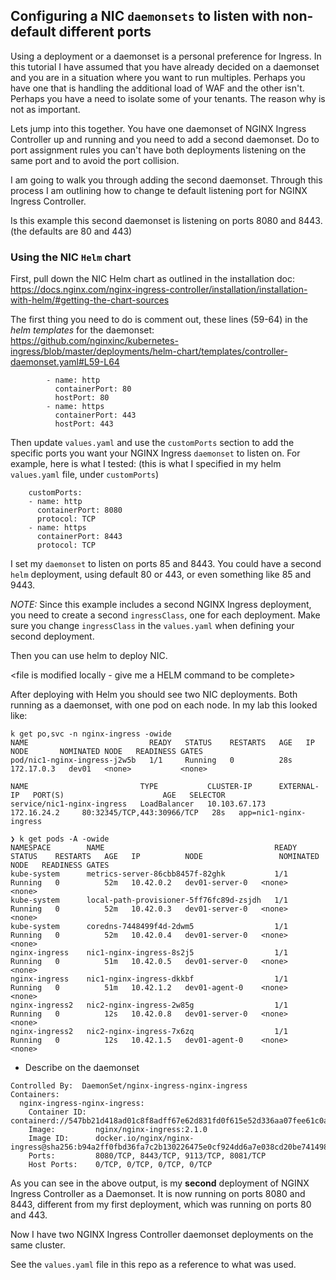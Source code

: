 ##  Configuring a NIC `daemonsets` to listen with non-default different ports

Using a deployment or a daemonset is a personal preference for Ingress. In this tutorial I have assumed that you have already decided on a daemonset and you are in a situation where you want to run multiples. Perhaps you have one that is handling the additional load of WAF and the other isn't.  Perhaps you have a need to isolate some of your tenants.  The reason why is not as important.

Lets jump into this together. You have one daemonset of NGINX Ingress Controller up and running and you need to add a second daemonset. Do to port assignment rules you can't have both deployments listening on the same port and to avoid the port collision.

I am going to walk you through adding the second daemonset.  Through this process I am outlining how to change te default listening port for NGINX Ingress Controller.

Is this example this second daemonset is listening on ports 8080 and 8443.  (the defaults are 80 and 443)

### Using the NIC `Helm` chart

First, pull down the NIC Helm chart as outlined in the installation doc: https://docs.nginx.com/nginx-ingress-controller/installation/installation-with-helm/#getting-the-chart-sources

The first thing you need to do is comment out, these lines (59-64) in the *helm templates* for the daemonset:   
https://github.com/nginxinc/kubernetes-ingress/blob/master/deployments/helm-chart/templates/controller-daemonset.yaml#L59-L64
```
        - name: http
          containerPort: 80
          hostPort: 80
        - name: https
          containerPort: 443
          hostPort: 443
```

Then update `values.yaml` and use the `customPorts` section to add the specific ports you want your NGINX Ingress `daemonset` to listen on.
For example, here is what I tested: (this is what I specified in my helm `values.yaml` file, under `customPorts`)
```
    customPorts:
    - name: http
      containerPort: 8080
      protocol: TCP
    - name: https
      containerPort: 8443
      protocol: TCP
```
I set my `daemonset` to listen on ports 85 and 8443.
You could have a second `helm` deployment, using default 80 or 443, or even something like 85 and 9443.

*NOTE:* Since this example includes a second NGINX Ingress deployment, you need to create a second `ingressClass`, one for each deployment.
Make sure you change `ingressClass` in the `values.yaml` when defining your second deployment.

Then you can use helm to deploy NIC.

<file is modified locally - give me a HELM command to be complete>

After deploying with Helm you should see two NIC deployments.  Both running as a daemonset, with one pod on each node.
In my lab this looked like:

```
k get po,svc -n nginx-ingress -owide
NAME                           READY   STATUS    RESTARTS   AGE   IP           NODE       NOMINATED NODE   READINESS GATES
pod/nic1-nginx-ingress-j2w5b   1/1     Running   0          28s   172.17.0.3   dev01   <none>           <none>

NAME                         TYPE           CLUSTER-IP      EXTERNAL-IP   PORT(S)                      AGE   SELECTOR
service/nic1-nginx-ingress   LoadBalancer   10.103.67.173   172.16.24.2     80:32345/TCP,443:30966/TCP   28s   app=nic1-nginx-ingress
```
```
❯ k get pods -A -owide
NAMESPACE        NAME                                      READY   STATUS    RESTARTS   AGE   IP          NODE                 NOMINATED NODE   READINESS GATES
kube-system      metrics-server-86cbb8457f-82ghk           1/1     Running   0          52m   10.42.0.2   dev01-server-0   <none>           <none>
kube-system      local-path-provisioner-5ff76fc89d-zsjdh   1/1     Running   0          52m   10.42.0.3   dev01-server-0   <none>           <none>
kube-system      coredns-7448499f4d-2dwm5                  1/1     Running   0          52m   10.42.0.4   dev01-server-0   <none>           <none>
nginx-ingress    nic1-nginx-ingress-8s2j5                  1/1     Running   0          51m   10.42.0.5   dev01-server-0   <none>           <none>
nginx-ingress    nic1-nginx-ingress-dkkbf                  1/1     Running   0          51m   10.42.1.2   dev01-agent-0    <none>           <none>
nginx-ingress2   nic2-nginx-ingress-2w85g                  1/1     Running   0          12s   10.42.0.8   dev01-server-0   <none>           <none>
nginx-ingress2   nic2-nginx-ingress-7x6zq                  1/1     Running   0          12s   10.42.1.5   dev01-agent-0    <none>           <none>
```
- Describe on the daemonset
```
Controlled By:  DaemonSet/nginx-ingress-nginx-ingress
Containers:
  nginx-ingress-nginx-ingress:
    Container ID:  containerd://547bb21d418ad01c8f8adff67e62d831fd0f615e52d336aa07fee61c0aa1bbc8
    Image:         nginx/nginx-ingress:2.1.0
    Image ID:      docker.io/nginx/nginx-ingress@sha256:b94a2ff0fbd36fa7c2b130226475e0cf924dd6a7e038cd20be74149875e3c18a
    Ports:         8080/TCP, 8443/TCP, 9113/TCP, 8081/TCP
    Host Ports:    0/TCP, 0/TCP, 0/TCP, 0/TCP
```
As you can see in the above output, is my **second** deployment of NGINX Ingress Controller as a Daemonset. It is now running on ports 8080 and 8443, different from my first deployment, which was running on ports 80 and 443. 

Now I have two NGINX Ingress Controller daemonset deployments on the same cluster.

See the `values.yaml` file in this repo as a reference to what was used.

<this example should be provided>
<note I updated port 85 to 8080 and the start of the document described>
